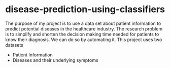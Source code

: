 # disease-prediction-using-classifiers
 The purpose of my project is to use a data set about patient information to predict potential diseases in the healthcare industry.
 The research problem is to simplify and shorten the decision making time needed for
patients to know their diagnosis. We can do so by automating it.
This project uses two datasets 
- Patient Information
- Diseases and their underlying symptoms
